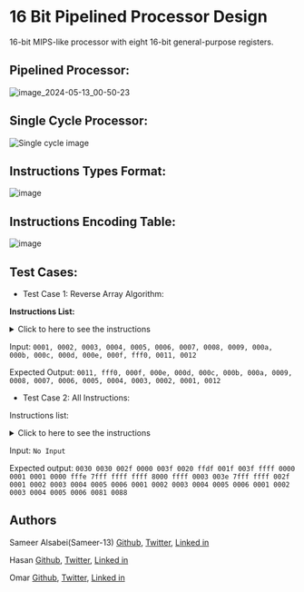 # 16 Bit Pipelined Processor Design
16-bit MIPS-like processor with eight 16-bit general-purpose registers.


## Pipelined Processor:
![image_2024-05-13_00-50-23](https://github.com/Sameer-13/16-Bit-Pipelined-Processor-Design/assets/106761486/f969ca9d-f48f-4e8d-acbd-3492429b43b5)


## Single Cycle Processor:
![Single cycle image](https://github.com/Sameer-13/16-Bit-Pipelined-Processor-Design/assets/106761486/98800e9b-3de8-46d6-b484-fcab0870eb3f)


## Instructions Types Format:
![image](https://github.com/Sameer-13/16-Bit-Pipelined-Processor-Design/assets/106761486/363486e7-69ff-4912-a553-85195d099082)


## Instructions Encoding Table:
![image](https://github.com/Sameer-13/16-Bit-Pipelined-Processor-Design/assets/106761486/503a0e81-1955-40b2-b433-8a5771c36dc6)


## Test Cases:
- Test Case 1: Reverse Array Algorithm:

**Instructions List:**

<details>
  <summary>Click to here to see the instructions</summary>
  <p>
4a00

4c01

d001

044d

6640

6880

1930

16f2

5680

5840

427f

4481

a478

e00d
  </p>
</details>

Input: ```0001, 0002, 0003, 0004, 0005, 0006, 0007, 0008, 0009, 000a, 000b, 000c, 000d, 000e, 000f, fff0, 0011, 0012```

Expected Output: ```0011, fff0, 000f, 000e, 000d, 000c, 000b, 000a, 0009, 0008, 0007, 0006, 0005, 0004, 0003, 0002, 0001, 0012```

- Test Case 2: All Instructions:

Instructions list:
<details>
  <summary>Click to here to see the instructions</summary>
  <p>
    d003
1444
    
467f

1854

0ac8

0cc9

0eca

5200

5401

5602

5803

5a04

5c05

5e06

4e1f

029b

05bc

07f5

08c6

0a1e

0cc7

0e1f

5207

5408

5609

580a

5a0b

5c0c

5e0d

12f0

14f1

17bd

18f2

1bb3

1ccd

2ec3

520e

540f

5610

5811

5a12

5c13

5e14

3a41

38bf

22fe

6dff

5215

5816

5a17

5c18

4200

4402

4600

4804

4a00

4c06

4e06

7f82

4201

8f82

4400

9f82

4603

af82

4800

bf82

4a05

cf82

4c00

5219

541a

561b

581c

5a1d

5c1e

4201

4400

4600

4800

4a05

4c06

4e07

7f82

4200

8f82

4402

9f82

4603

af82

4804

bf82

4a00

cf82

4c00

4e1e

53c1

55c2

57c3

59c4

5bc5

5dc6

4201

4400

4603

4804

4a00

4c00

4e3f

7f82

4200

8f82

4402

9f82

4600

af82

4800

bf82

4a05

cf82

4c06

4e1e

53c7

55c8

57c9

59ca

5bcb

5dcc

f083

5c4e

e082

421e

5e4d

45c8

47c0

1c87

e088

10c6

e08a
  </p>
</details>


Input: ```No Input```

Expected output: ```0030 0030 002f 0000 003f 0020 ffdf 001f 003f ffff 0000 0001 0001 0000 fffe 7fff ffff ffff 8000 ffff 0003 003e 7fff ffff 002f 0001 0002 0003 0004 0005 0006 0001 0002 0003 0004 0005 0006 0001 0002 0003 0004 0005 0006 0081 0088```

## Authors
Sameer Alsabei(Sameer-13) [Github](https://github.com/Sameer-13), [Twitter](https://x.com/Sameer_Alsabea), [Linked in](https://www.linkedin.com/in/sameer-alsabea-610291239/)

Hasan [Github](), [Twitter](), [Linked in]()

Omar [Github](), [Twitter](), [Linked in]()
